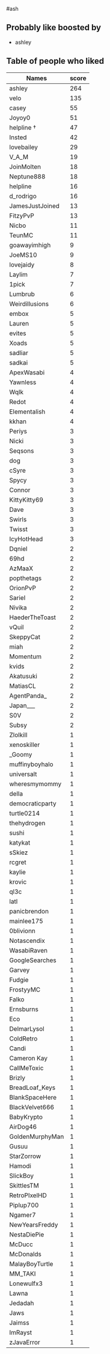 #ash
## Probably like boosted by 
+ ashley
## Table of people who liked
Names | score
--- | ---
ashley | 264
velo | 135
casey | 55
Joyoy0 | 51
helpline † | 47
Insted | 42
lovebailey | 29
V_A_M | 19
JoinMolten | 18
Neptune888 | 18
helpline | 16
d_rodrigo | 16
JamesJustJoined | 13
FitzyPvP | 13
Nicbo | 11
TeunMC | 11
goawayimhigh | 9
JoeMS10 | 9
lovejaidy | 8
Laylim | 7
1pick | 7
Lumbrub | 6
Weirdillusions | 6
embox | 5
Lauren | 5
evites | 5
Xoads | 5
sadliar | 5
sadkai | 5
ApexWasabi | 4
Yawnless | 4
Wqlk | 4
Redot | 4
Elementalish | 4
kkhan | 4
Periys | 3
Nicki | 3
Seqsons | 3
dog | 3
cSyre | 3
Spycy | 3
Connor | 3
KittyKitty69 | 3
Dave | 3
Swirls | 3
Twisst | 3
IcyHotHead | 3
Dqniel | 2
69hd | 2
AzMaaX | 2
popthetags | 2
OrionPvP | 2
Sariel | 2
Nivika | 2
HaederTheToast | 2
vQuil | 2
SkeppyCat | 2
miah | 2
Momentum | 2
kvids | 2
Akatusuki | 2
MatiasCL | 2
AgentPanda_ | 2
Japan___ | 2
S0V | 2
Subsy | 2
Zlolkill | 1
xenoskiller | 1
_Goomy | 1
muffinyboyhalo | 1
universalt | 1
wheresmymommy | 1
della | 1
democraticparty | 1
turtle0214 | 1
thehydrogen | 1
sushi | 1
katykat | 1
sSkiez | 1
rcgret | 1
kaylie | 1
krovic | 1
ql3c | 1
latl | 1
panicbrendon | 1
mainlee175 | 1
0blivionn | 1
Notascendix | 1
WasabiRaven | 1
GoogleSearches | 1
Garvey | 1
Fudgie | 1
FrostyyMC | 1
Falko | 1
Ernsburns | 1
Eco | 1
DelmarLysol | 1
ColdRetro | 1
Candi | 1
Cameron Kay | 1
CallMeToxic | 1
Brizly | 1
BreadLoaf_Keys | 1
BlankSpaceHere | 1
BlackVelvet666 | 1
BabyKrypto | 1
AirDog46 | 1
GoldenMurphyMan | 1
Gusuu | 1
StarZorrow | 1
Hamodi | 1
SlickBoy | 1
SkittlesTM | 1
RetroPIxelHD | 1
Piplup700 | 1
Ngamer7 | 1
NewYearsFreddy | 1
NestaDiePie | 1
McDucc | 1
McDonalds | 1
MalayBoyTurtle | 1
MM_TAKI | 1
Lonewulfx3 | 1
Lawna | 1
Jedadah | 1
Jaws | 1
Jaimss | 1
ImRayst | 1
zJavaError | 1
